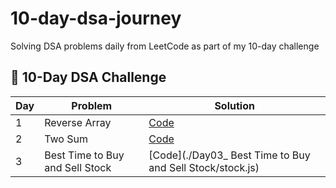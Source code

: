 # 10-day-dsa-journey
Solving DSA problems daily from LeetCode as part of my 10-day challenge

## 🚀 10-Day DSA Challenge

| Day |             Problem                |                                      Solution                               |
|-----|------------------------------------|-----------------------------------------------------------------------------|
| 1   | Reverse Array                      | [Code](./Day01_Reverse_Array/reverse_array.java)                            |
| 2   | Two Sum                            | [Code](./Day02_Two_Sum/twoSum.js)                                           |
| 3   | Best Time to Buy and Sell Stock    | [Code](./Day03_ Best Time to Buy and Sell Stock/stock.js)                   |
